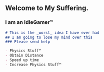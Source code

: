 ## Welcome to My Suffering.

### I am an IdleGamer™

```markdown
# This is the _worst_ idea I have ever had
## I am going to lose my mind over this
### Please send help

- Physics Stuff™
- Obtain Distance
- Speed up time
- Increase Physics Stuff™

```
